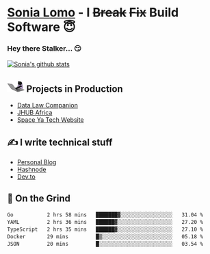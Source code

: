 # [Sonia Lomo](https://sonylomo.github.io/) - I ~~Break~~ ~~Fix~~ Build Software 😇
### Hey there Stalker... 😏 

<a href="https://github.com/sonylomo/github-readme-stats">
  <img align="center" src="https://media.giphy.com/media/lU05nFSW6Y2A/giphy.gif" alt="Sonia's github stats" />
</a>

## <img src="assets/devcat.gif" width="40"> Projects in Production
- [Data Law Companion](https://datalawcompanion.org/)
- [JHUB Africa](https://jhubafrica.com/)
- [Space Ya Tech Website](https://www.spaceyatech.com/)

## ✍️ I write technical stuff
- [Personal Blog](https://sonylomo-github-io.vercel.app/blog)
- [Hashnode](https://sonylomo.hashnode.dev/)
- [Dev.to](https://dev.to/sonylomo)

## 🤡 On the Grind
<!--START_SECTION:waka-->

```txt
Go           2 hrs 58 mins   ███████▓░░░░░░░░░░░░░░░░░   31.04 %
YAML         2 hrs 36 mins   ██████▓░░░░░░░░░░░░░░░░░░   27.20 %
TypeScript   2 hrs 35 mins   ██████▓░░░░░░░░░░░░░░░░░░   27.10 %
Docker       29 mins         █▒░░░░░░░░░░░░░░░░░░░░░░░   05.18 %
JSON         20 mins         █░░░░░░░░░░░░░░░░░░░░░░░░   03.54 %
```

<!--END_SECTION:waka-->
